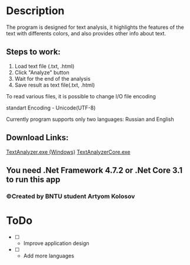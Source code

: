 # Description
The program is designed for text analysis,
it highlights the features of the text with differents colors,
and also provides other info about text.

## Steps to work:
1. Load text file (.txt, .html)
2. Click "Analyze" button
3. Wait for the end of the analysis
4. Save result as text file(.txt, .html)

To read various files, it is possible to change I/O file encoding

standart Encoding - Unicode(UTF-8)

Currently program supports only two languages: Russian and English

## Download Links: 
[TextAnalyzer.exe (Windows)](https://yadi.sk/d/5Fy8jbL9Mz00iw)
[TextAnalyzerCore.exe](https://yadi.sk/d/HLv2oaI2t3HN5Q)
## You need .Net Framework 4.7.2 or .Net Core 3.1 to run this app 

### ©Created by BNTU student Artyom Kolosov

# ToDo
- [ ] - Improve application design
- [ ] - Add more languages
